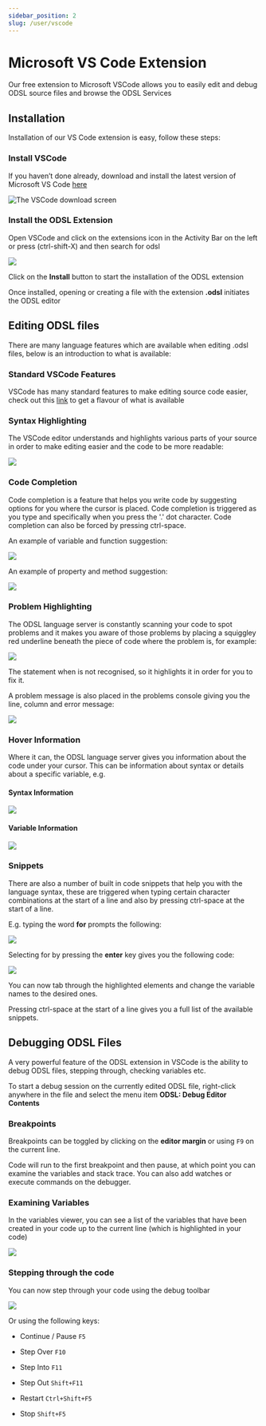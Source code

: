 ```yaml
---
sidebar_position: 2
slug: /user/vscode
---
```

Microsoft VS Code Extension
===========================

Our free extension to Microsoft VSCode allows you to easily edit and debug ODSL source files and browse the ODSL Services

## Installation

Installation of our VS Code extension is easy, follow these steps:

### Install VSCode

If you haven’t done already, download and install the latest version of Microsoft VS Code [here](https://code.visualstudio.com/download)

![The VSCode download screen](/attachments/33374/33387.png)

### Install the ODSL Extension

Open VSCode and click on the extensions icon in the Activity Bar on the left or press (ctrl-shift-X) and then search for odsl

![](/attachments/33374/296943770.png)

Click on the **Install** button to start the installation of the ODSL extension

Once installed, opening or creating a file with the extension **.odsl** initiates the ODSL editor

## Editing ODSL files

There are many language features which are available when editing .odsl files, below is an introduction to what is available:

### Standard VSCode Features

VSCode has many standard features to make editing source code easier, check out this [link](https://code.visualstudio.com/docs/getstarted/userinterface) to get a flavour of what is available

### Syntax Highlighting

The VSCode editor understands and highlights various parts of your source in order to make editing easier and the code to be more readable:

![](/attachments/33374/33408.png)

### Code Completion

Code completion is a feature that helps you write code by suggesting options for you where the cursor is placed. Code completion is triggered as you type and specifically when you press the '.' dot character. Code completion can also be forced by pressing ctrl-space.

An example of variable and function suggestion:

![](/attachments/33374/66113.png)

An example of property and method suggestion:

![](/attachments/33374/33422.png)

### Problem Highlighting

The ODSL language server is constantly scanning your code to spot problems and it makes you aware of those problems by placing a squiggley red underline beneath the piece of code where the problem is, for example:

![](/attachments/33374/262784.png)

The statement when is not recognised, so it highlights it in order for you to fix it.

A problem message is also placed in the problems console giving you the line, column and error message:

![](/attachments/33374/262792.png)

### Hover Information

Where it can, the ODSL language server gives you information about the code under your cursor. This can be information about syntax or details about a specific variable, e.g.

#### Syntax Information

![](/attachments/33374/33438.png)

#### Variable Information

![](/attachments/33374/131569.png)

### Snippets

There are also a number of built in code snippets that help you with the language syntax, these are triggered when typing certain character combinations at the start of a line and also by pressing ctrl-space at the start of a line.

E.g. typing the word **for** prompts the following:

![](/attachments/33374/66127.png)

Selecting for by pressing the **enter** key gives you the following code:

![](/attachments/33374/262802.png)

You can now tab through the highlighted elements and change the variable names to the desired ones.

Pressing ctrl-space at the start of a line gives you a full list of the available snippets.

## Debugging ODSL Files

A very powerful feature of the ODSL extension in VSCode is the ability to debug ODSL files, stepping through, checking variables etc.

To start a debug session on the currently edited ODSL file, right-click anywhere in the file and select the menu item **ODSL: Debug Editor Contents**

### Breakpoints

Breakpoints can be toggled by clicking on the **editor margin** or using `F9` on the current line.

Code will run to the first breakpoint and then pause, at which point you can examine the variables and stack trace. You can also add watches or execute commands on the debugger.

### Examining Variables

In the variables viewer, you can see a list of the variables that have been created in your code up to the current line (which is highlighted in your code)

![](/attachments/33374/33466.png)

### Stepping through the code

You can now step through your code using the debug toolbar

![](/attachments/33374/66149.png)

Or using the following keys:

*   Continue / Pause `F5`
    
*   Step Over `F10`
    
*   Step Into `F11`
    
*   Step Out `Shift+F11`
    
*   Restart `Ctrl+Shift+F5`
    
*   Stop `Shift+F5`
    
